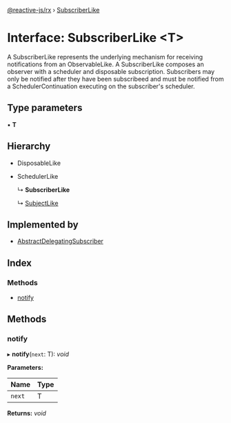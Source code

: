 [@reactive-js/rx](../README.md) › [SubscriberLike](subscriberlike.md)

# Interface: SubscriberLike <**T**>

A SubscriberLike represents the underlying mechanism for receiving notifications from
an ObservableLike. A SubscriberLike composes an observer with a
scheduler and disposable subscription. Subscribers may only be notified
after they have been subscribeed and must be notified from a SchedulerContinuation
executing on the subscriber's scheduler.

## Type parameters

▪ **T**

## Hierarchy

* DisposableLike

* SchedulerLike

  ↳ **SubscriberLike**

  ↳ [SubjectLike](subjectlike.md)

## Implemented by

* [AbstractDelegatingSubscriber](../classes/abstractdelegatingsubscriber.md)

## Index

### Methods

* [notify](subscriberlike.md#notify)

## Methods

###  notify

▸ **notify**(`next`: T): *void*

**Parameters:**

Name | Type |
------ | ------ |
`next` | T |

**Returns:** *void*
